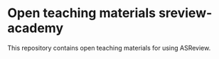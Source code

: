 # Open teaching materials sreview-academy

This repository contains open teaching materials for using ASReview.
